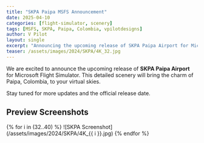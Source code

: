 ```yaml
---
title: "SKPA Paipa MSFS Announcement"
date: 2025-04-10
categories: [flight-simulator, scenery]
tags: [MSFS, SKPA, Paipa, Colombia, vpilotdesigns]
author: V Pilot
layout: single
excerpt: "Announcing the upcoming release of SKPA Paipa Airport for Microsoft Flight Simulator."
teaser: /assets/images/2024/SKPA/4K_32.jpg
---
```


We are excited to announce the upcoming release of **SKPA Paipa Airport** for Microsoft Flight Simulator. This detailed scenery will bring the charm of Paipa, Colombia, to your virtual skies.

Stay tuned for more updates and the official release date.

## Preview Screenshots

{% for i in (32..40) %}
![SKPA Screenshot](/assets/images/2024/SKPA/4K_{{ i }}.jpg)
{% endfor %}
